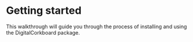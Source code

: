 # Getting started

This walkthrough will guide you through the process of installing and using the
DigitalCorkboard package.